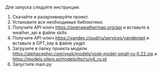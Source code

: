 Для запуска следуйте инструкции:
1) Скачайте и разархивируйте проект.
2) Установите все необходимые библиотеки.
3) Получите API-ключ https://openweathermap.org/api и вставьте в weather_api в файле skills
4) Получите API-ключ https://yandex.cloud/ru/services/yandexgpt и вставьте в GPT_key в файле yagpt
5) Загрузите в папку проекта модели https://alphacephei.com/vosk/models/vosk-model-small-ru-0.22.zip и https://models.silero.ai/models/tts/ru/v4_ru.pt
6) Запустите main.py

